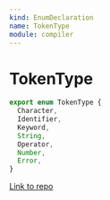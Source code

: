 ```yaml
---
kind: EnumDeclaration
name: TokenType
module: compiler
---
```


# TokenType

```ts
export enum TokenType {
  Character,
  Identifier,
  Keyword,
  String,
  Operator,
  Number,
  Error,
}
```

[Link to repo](https://github.com/timdeschryver/angular/blob/master/packages/compiler/src/expression_parser/lexer.ts#L11-L19)
